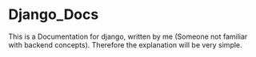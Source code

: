 # Django_Docs
This is a Documentation for django, written by me (Someone not familiar with backend concepts). Therefore the explanation will be very simple.
